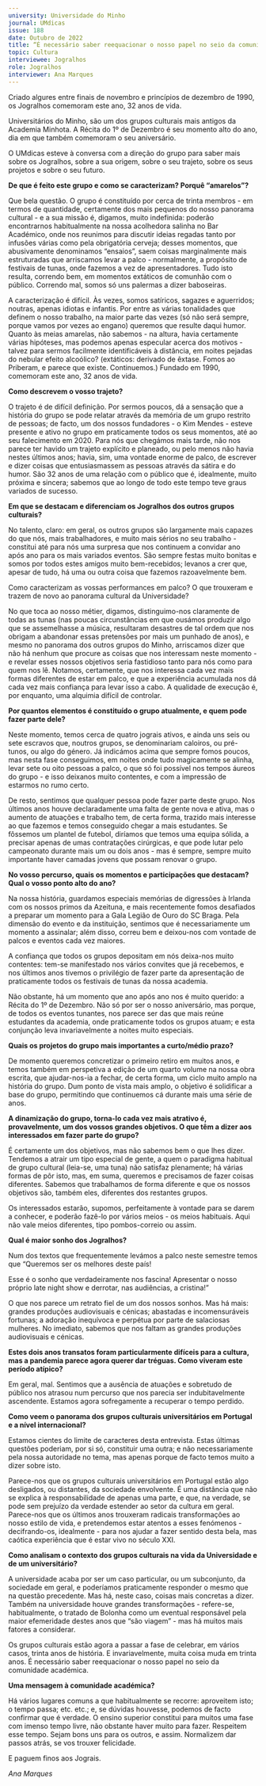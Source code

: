 ```yaml
---
university: Universidade do Minho
journal: UMdicas 
issue: 188
date: Outubro de 2022
title: “É necessário saber reequacionar o nosso papel no seio da comunidade académica.”
topic: Cultura
interviewee: Jogralhos
role: Jogralhos
interviewer: Ana Marques
---
```



Criado algures entre finais de novembro e princípios de dezembro de 1990, os Jogralhos comemoram este ano, 32 anos de vida.

Universitários do Minho, são um dos grupos culturais mais antigos da Academia Minhota. A Récita do 1º de Dezembro é seu momento alto do ano, dia em que também comemoram o seu aniversário.

O UMdicas esteve à conversa com a direção do grupo para saber mais sobre os Jogralhos, sobre a sua origem, sobre o seu trajeto, sobre os seus projetos e sobre o seu futuro.

**De que é feito este grupo e como se caracterizam? Porquê “amarelos”?**

Que bela questão. O grupo é constituído por cerca de trinta membros - em termos de quantidade, certamente dos mais pequenos do nosso panorama cultural - e a sua missão é, digamos, muito indefinida: poderão encontrarnos habitualmente na nossa acolhedora salinha no Bar Académico, onde nos reunimos para discutir ideias regadas tanto por infusões várias como pela obrigatória cerveja; desses momentos, que abusivamente denominamos “ensaios”, saem coisas marginalmente mais estruturadas que arriscamos levar a palco - normalmente, a propósito de festivais de tunas, onde fazemos a vez de apresentadores. Tudo isto resulta, correndo bem, em momentos extáticos de comunhão com o público. Correndo mal, somos só uns palermas a dizer baboseiras.

A caracterização é difícil. Às vezes, somos satíricos, sagazes e aguerridos; noutras, apenas idiotas e infantis. Por entre as várias tonalidades que definem o nosso trabalho, na maior parte das vezes (só não será sempre, porque vamos por vezes ao engano) queremos que resulte daqui humor. Quanto às meias amarelas, não sabemos - na altura, havia certamente várias hipóteses, mas podemos apenas especular acerca dos motivos - talvez para sermos facilmente identificáveis à distância, em noites pejadas do nebular efeito alcoólico? (extáticos: derivado de êxtase. Fomos ao Priberam, e parece que existe. Continuemos.) Fundado em 1990, comemoram este ano, 32 anos de vida.

**Como descrevem o vosso trajeto?**

O trajeto é de difícil definição. Por sermos poucos, dá a sensação que a história do grupo se pode relatar através da memória de um grupo restrito de pessoas; de facto, um dos nossos fundadores - o Kim Mendes - esteve presente e ativo no grupo em praticamente todos os seus momentos, até ao seu falecimento em 2020. Para nós que chegámos mais tarde, não nos parece ter havido um trajeto explícito e planeado, ou pelo menos não havia nestes últimos anos; havia, sim, uma vontade enorme de palco, de escrever e dizer coisas que entusiasmassem as pessoas através da sátira e do humor. São 32 anos de uma relação com o público que é, idealmente, muito próxima e sincera; sabemos que ao longo de todo este tempo teve graus variados de sucesso.

**Em que se destacam e diferenciam os Jogralhos dos outros grupos culturais?**

No talento, claro: em geral, os outros grupos são largamente mais capazes do que nós, mais trabalhadores, e muito mais sérios no seu trabalho - constitui até para nós uma surpresa que nos continuem a convidar ano após ano para os mais variados eventos. São sempre festas muito bonitas e somos por todos estes amigos muito bem-recebidos; levanos a crer que, apesar de tudo, há uma ou outra coisa que fazemos razoavelmente bem.

Como caracterizam as vossas performances em palco? O que trouxeram e trazem de novo ao panorama cultural da Universidade?

No que toca ao nosso métier, digamos, distinguimo-nos claramente de todas as tunas (nas poucas circunstâncias em que ousámos produzir algo que se assemelhasse a música, resultaram desastres de tal ordem que nos obrigam a abandonar essas pretensões por mais um punhado de anos), e mesmo no panorama dos outros grupos do Minho, arriscamos dizer que não há nenhum que procure as coisas que nos interessam neste momento - e revelar esses nossos objetivos seria fastidioso tanto para nós como para quem nos lê. Notamos, certamente, que nos interessa cada vez mais formas diferentes de estar em palco, e que a experiência acumulada nos dá cada vez mais confiança para levar isso a cabo. A qualidade de execução é, por enquanto, uma alquimia difícil de controlar.

**Por quantos elementos é constituído o grupo atualmente, e quem pode fazer parte dele?**

Neste momento, temos cerca de quatro jograis ativos, e ainda uns seis ou sete escravos que, noutros grupos, se denominariam caloiros, ou pré-tunos, ou algo do género. Já indicámos acima que sempre fomos poucos, mas nesta fase conseguimos, em noites onde tudo magicamente se alinha, levar sete ou oito pessoas a palco, o que só foi possível nos tempos áureos do grupo - e isso deixanos muito contentes, e com a impressão de estarmos no rumo certo.

De resto, sentimos que qualquer pessoa pode fazer parte deste grupo. Nos últimos anos houve declaradamente uma falta de gente nova e ativa, mas o aumento de atuações e trabalho tem, de certa forma, trazido mais interesse ao que fazemos e temos conseguido chegar a mais estudantes. Se fôssemos um plantel de futebol, diríamos que temos uma equipa sólida, a precisar apenas de umas contratações cirúrgicas, e que pode lutar pelo campeonato durante mais um ou dois anos - mas é sempre, sempre muito importante haver camadas jovens que possam renovar o grupo.

**No vosso percurso, quais os momentos e participações que destacam? Qual o vosso ponto alto do ano?**

Na nossa história, guardamos especiais memórias de digressões à Irlanda com os nossos primos da Azeituna, e mais recentemente fomos desafiados a preparar um momento para a Gala Legião de Ouro do SC Braga. Pela dimensão do evento e da instituição, sentimos que é necessariamente um momento a assinalar; além disso, correu bem e deixou-nos com vontade de palcos e eventos cada vez maiores.

A confiança que todos os grupos depositam em nós deixa-nos muito contentes: tem-se manifestado nos vários convites que já recebemos, e nos últimos anos tivemos o privilégio de fazer parte da apresentação de praticamente todos os festivais de tunas da nossa academia.

Não obstante, há um momento que ano após ano nos é muito querido: a Récita do 1º de Dezembro. Não só por ser o nosso aniversário, mas porque, de todos os eventos tunantes, nos parece ser das que mais reúne estudantes da academia, onde praticamente todos os grupos atuam; e esta conjunção leva invariavelmente a noites muito especiais.

**Quais os projetos do grupo mais importantes a curto/médio prazo?**

De momento queremos concretizar o primeiro retiro em muitos anos, e temos também em perspetiva a edição de um quarto volume na nossa obra escrita, que ajudar-nos-ia a fechar, de certa forma, um ciclo muito amplo na história do grupo. Dum ponto de vista mais amplo, o objetivo é solidificar a base do grupo, permitindo que continuemos cá durante mais uma série de anos.

**A dinamização do grupo, torna-lo cada vez mais atrativo é, provavelmente, um dos vossos grandes objetivos. O que têm a dizer aos interessados em fazer parte do grupo?**

É certamente um dos objetivos, mas não sabemos bem o que lhes dizer. Tendemos a atrair um tipo especial de gente, a quem o paradigma habitual de grupo cultural (leia-se, uma tuna) não satisfaz plenamente; há várias formas de pôr isto, mas, em suma, queremos e precisamos de fazer coisas diferentes. Sabemos que trabalhamos de forma diferente e que os nossos objetivos são, também eles, diferentes dos restantes grupos.

Os interessados estarão, supomos, perfeitamente à vontade para se darem a conhecer, e poderão fazê-lo por vários meios - os meios habituais. Aqui não vale meios diferentes, tipo pombos-correio ou assim.

**Qual é maior sonho dos Jogralhos?**

Num dos textos que frequentemente levámos a palco neste semestre temos que “Queremos ser os melhores deste país!

Esse é o sonho que verdadeiramente nos fascina! Apresentar o nosso próprio late night show e derrotar, nas audiências, a cristina!”

O que nos parece um retrato fiel de um dos nossos sonhos. Mas há mais: grandes produções audiovisuais e cénicas; abastadas e incomensuráveis fortunas; a adoração inequívoca e perpétua por parte de salaciosas mulheres. No imediato, sabemos que nos faltam as grandes produções audiovisuais e cénicas.

**Estes dois anos transatos foram particularmente difíceis para a cultura, mas a pandemia parece agora querer dar tréguas. Como viveram este período atípico?**

Em geral, mal. Sentimos que a ausência de atuações e sobretudo de público nos atrasou num percurso que nos parecia ser indubitavelmente ascendente. Estamos agora sofregamente a recuperar o tempo perdido.

**Como veem o panorama dos grupos culturais universitários em Portugal e a nível internacional?**

Estamos cientes do limite de caracteres desta entrevista. Estas últimas questões poderiam, por si só, constituir uma outra; e não necessariamente pela nossa autoridade no tema, mas apenas porque de facto temos muito a dizer sobre isto.

Parece-nos que os grupos culturais universitários em Portugal estão algo desligados, ou distantes, da sociedade envolvente. É uma distância que não se explica à responsabilidade de apenas uma parte, e que, na verdade, se pode sem prejuízo da verdade estender ao setor da cultura em geral. Parece-nos que os últimos anos trouxeram radicais transformações ao nosso estilo de vida, e pretendemos estar atentos a esses fenómenos - decifrando-os, idealmente - para nos ajudar a fazer sentido desta bela, mas caótica experiência que é estar vivo no século XXI.

**Como analisam o contexto dos grupos culturais na vida da Universidade e de um universitário?**

A universidade acaba por ser um caso particular, ou um subconjunto, da sociedade em geral, e poderíamos praticamente responder o mesmo que na questão precedente. Mas há, neste caso, coisas mais concretas a dizer. Também na universidade houve grandes transformações - refere-se, habitualmente, o tratado de Bolonha como um eventual responsável pela maior efemeridade destes anos que “são viagem” - mas há muitos mais fatores a considerar.

Os grupos culturais estão agora a passar a fase de celebrar, em vários casos, trinta anos de história. E invariavelmente, muita coisa muda em trinta anos. É necessário saber reequacionar o nosso papel no seio da comunidade académica.

**Uma mensagem à comunidade académica?**

Há vários lugares comuns a que habitualmente se recorre: aproveitem isto; o tempo passa; etc. etc.; e, se dúvidas houvesse, podemos de facto confirmar que é verdade. O ensino superior constitui para muitos uma fase com imenso tempo livre, não obstante haver muito para fazer. Respeitem esse tempo. Sejam bons uns para os outros, e assim. Normalizem dar passos atrás, se vos trouxer felicidade.

E paguem finos aos Jograis.

*Ana Marques*